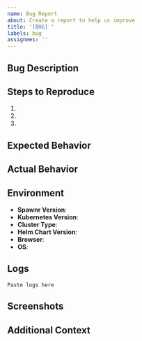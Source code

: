 ```yaml
---
name: Bug Report
about: Create a report to help us improve
title: '[BUG] '
labels: bug
assignees: ''
---
```


## Bug Description

<!-- A clear and concise description of what the bug is -->

## Steps to Reproduce

1. 
2. 
3. 

## Expected Behavior

<!-- What you expected to happen -->

## Actual Behavior

<!-- What actually happened -->

## Environment

- **Spawnr Version**: <!-- e.g., v1.0.0 -->
- **Kubernetes Version**: <!-- e.g., v1.28 -->
- **Cluster Type**: <!-- e.g., EKS, local, GKE -->
- **Helm Chart Version**: <!-- if applicable -->
- **Browser**: <!-- if UI related, e.g., Chrome 120 -->
- **OS**: <!-- e.g., macOS, Linux, Windows -->

## Logs

<!-- Include relevant logs, use code blocks -->

```
Paste logs here
```

## Screenshots

<!-- If applicable, add screenshots to help explain the problem -->

## Additional Context

<!-- Add any other context about the problem here -->
